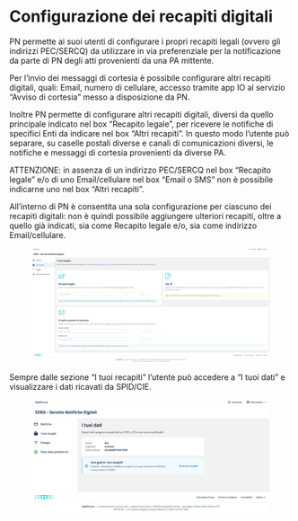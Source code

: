 # Configurazione dei recapiti digitali

PN permette ai suoi utenti di configurare i propri recapiti legali (ovvero gli indirizzi PEC/SERCQ) da utilizzare in via preferenziale per la notificazione da parte di PN degli atti provenienti da una PA mittente.

Per l’invio dei messaggi di cortesia è possibile configurare altri recapiti digitali, quali: Email, numero di cellulare, accesso tramite app IO al servizio “Avviso di cortesia” messo a disposizione da PN.

Inoltre PN permette di configurare altri recapiti digitali, diversi da quello principale indicato nel box “Recapito legale”, per ricevere le notifiche di specifici Enti da indicare nel box “Altri recapiti”. In questo modo l’utente può separare, su caselle postali diverse e canali di comunicazioni diversi, le notifiche e messaggi di cortesia provenienti da diverse PA.

ATTENZIONE: in assenza di un indirizzo PEC/SERCQ nel box “Recapito legale” e/o di uno Email/cellulare nel box “Email o SMS” non è possibile indicarne uno nel box “Altri recapiti”.

All’interno di PN è consentita una sola configurazione per ciascuno dei recapiti digitali: non è quindi possibile aggiungere ulteriori recapiti, oltre a quello già indicati, sia come Recapito legale e/o, sia come indirizzo Email/cellulare.

<figure><img src="../../../../.gitbook/assets/image (91).png" alt=""><figcaption></figcaption></figure>

Sempre dalle sezione “I tuoi recapiti” l’utente può accedere a “I tuoi dati” e visualizzare i dati ricavati da SPID/CIE.

<figure><img src="../../../../.gitbook/assets/image (77).png" alt=""><figcaption></figcaption></figure>
